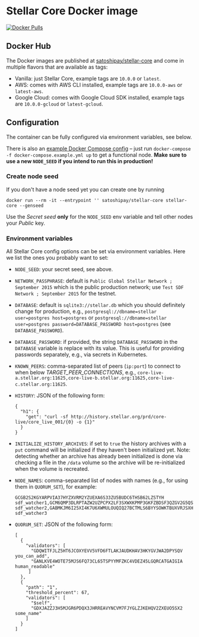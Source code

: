 # Stellar Core Docker image

[![Docker Pulls](https://img.shields.io/docker/pulls/satoshipay/stellar-core.svg)](https://hub.docker.com/r/satoshipay/stellar-core/)

## Docker Hub

The Docker images are published at [satoshipay/stellar-core](https://hub.docker.com/r/satoshipay/stellar-core/)
and come in multiple flavors that are available as tags:

 * Vanilla: just Stellar Core, example tags are `10.0.0` or `latest`.
 * AWS: comes with AWS CLI installed, example tags are `10.0.0-aws` or `latest-aws`.
 * Google Cloud: comes with Google Cloud SDK installed, example tags are `10.0.0-gcloud` or `latest-gcloud`.

## Configuration

The container can be fully configured via environment variables, see below.

There is also an [example Docker Compose config](docker-compose.example.yml) – just run
`docker-compose -f docker-compose.example.yml up` to get a functional node.
**Make sure to use a new `NODE_SEED` if you intend to run this in production!**

### Create node seed

If you don't have a node seed yet you can create one by running
```
docker run --rm -it --entrypoint '' satoshipay/stellar-core stellar-core --genseed
```
Use the *Secret seed* **only** for the `NODE_SEED` env variable and tell other nodes
your *Public* key.

### Environment variables

All Stellar Core config options can be set via environment variables. Here we list the
ones you probably want to set:

* `NODE_SEED`: your secret seed, see above.

* `NETWORK_PASSPHRASE`: default is `Public Global Stellar Network ; September 2015` which
  is the public production network; use `Test SDF Network ; September 2015` for the testnet.

* `DATABASE`: default is `sqlite3://stellar.db` which you should definitely change for production,
   e.g., `postgresql://dbname=stellar user=postgres host=postgres` or
   `postgresql://dbname=stellar user=postgres password=DATABASE_PASSWORD host=postgres`
   (see `DATABASE_PASSWORD`).

* `DATABASE_PASSWORD`: if provided, the string `DATABASE_PASSWORD` in the `DATABASE`
   variable is replace with its value. This is useful for providing passwords separately,
   e.g., via secrets in Kubernetes.

* `KNOWN_PEERS`: comma-separated list of peers (`ip:port`) to connect to when
   below *TARGET_PEER_CONNECTIONS*, e.g.,
   `core-live-a.stellar.org:11625,core-live-b.stellar.org:11625,core-live-c.stellar.org:11625`.

* `HISTORY`: JSON of the following form:
   ```
   {
     "h1": {
       "get": "curl -sf http://history.stellar.org/prd/core-live/core_live_001/{0} -o {1}"
     }
   }
   ```

* `INITIALIZE_HISTORY_ARCHIVES`: if set to `true` the history archives with a `put` command
  will be initialized if they haven't been initialized yet. Note: detecting whether
  an archive has already been initialized is done via checking a file in the `/data` volume
  so the archive will be re-initialized when the volume is recreated.

* `NODE_NAMES`: comma-separated list of nodes with names (e.g., for using them in `QUORUM_SET`), for example:
   ```
   GCGB2S2KGYARPVIA37HYZXVRM2YZUEXA6S33ZU5BUDC6THSB62LZSTYH  sdf_watcher1,GCM6QMP3DLRPTAZW2UZPCPX2LF3SXWXKPMP3GKFZBDSF3QZGV2G5QSTK  sdf_watcher2,GABMKJM6I25XI4K7U6XWMULOUQIQ27BCTMLS6BYYSOWKTBUXVRJSXHYQ  sdf_watcher3

   ```

* `QUORUM_SET`: JSON of the following form:
   ```
   [
     {
       "validators": [
         "GDQWITFJLZ5HT6JCOXYEVV5VFD6FTLAKJAUDKHAV3HKYGVJWA2DPYSQV you_can_add",
         "GANLKVE4WOTE75MJS6FQ73CL65TSPYYMFZKC4VDEZ45LGQRCATGAIGIA human_readable"
        ]
     },
     {
       "path": "1",
       "threshold_percent": 67,
       "validators": [
         "$self",
         "GDXJAZZJ3H5MJGR6PDQX3JHRREAVYNCVM7FJYGLZJKEHQV2ZXEUO5SX2 some_name"
       ]
     }
   ]
   ```
